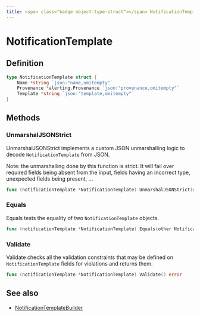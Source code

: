 ```yaml
---
title: <span class="badge object-type-struct"></span> NotificationTemplate
---
```

# <span class="badge object-type-struct"></span> NotificationTemplate

## Definition

```go
type NotificationTemplate struct {
    Name *string `json:"name,omitempty"`
    Provenance *alerting.Provenance `json:"provenance,omitempty"`
    Template *string `json:"template,omitempty"`
}
```
## Methods

### <span class="badge object-method"></span> UnmarshalJSONStrict

UnmarshalJSONStrict implements a custom JSON unmarshalling logic to decode `NotificationTemplate` from JSON.

Note: the unmarshalling done by this function is strict. It will fail over required fields being absent from the input, fields having an incorrect type, unexpected fields being present, …

```go
func (notificationTemplate *NotificationTemplate) UnmarshalJSONStrict(raw []byte) error
```

### <span class="badge object-method"></span> Equals

Equals tests the equality of two `NotificationTemplate` objects.

```go
func (notificationTemplate *NotificationTemplate) Equals(other NotificationTemplate) bool
```

### <span class="badge object-method"></span> Validate

Validate checks all the validation constraints that may be defined on `NotificationTemplate` fields for violations and returns them.

```go
func (notificationTemplate *NotificationTemplate) Validate() error
```

## See also

 * <span class="badge builder"></span> [NotificationTemplateBuilder](./builder-NotificationTemplateBuilder.md)
